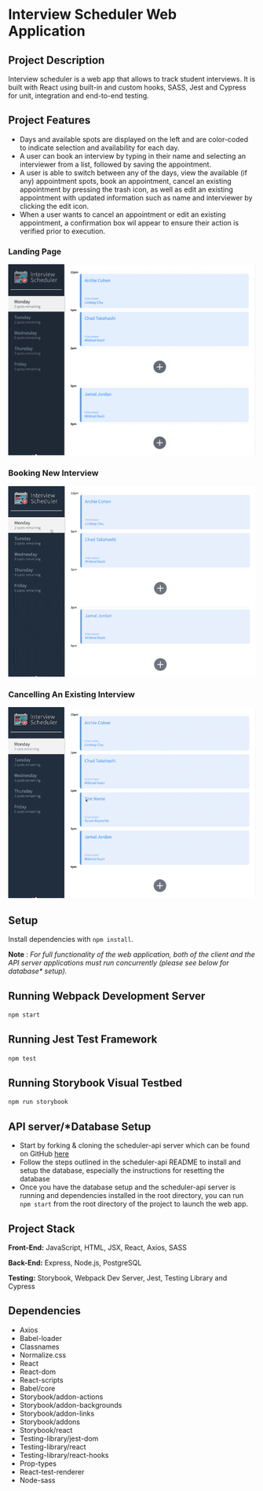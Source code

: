 # Interview Scheduler Web Application
## Project Description

Interview scheduler is a web app that allows to track student interviews.
It is built with React using built-in and custom hooks, SASS, Jest and Cypress for unit, integration and end-to-end testing.

## Project Features
- Days and available spots are displayed on the left and are color-coded to indicate selection and availability for each day.
- A user can book an interview by typing in their name and selecting an interviewer from a list, followed by saving the appointment.
- A user is able to switch between any of the days, view the available (if any) appointment spots, book an appointment, cancel an existing appointment by pressing the trash icon, as well as edit an existing appointment with updated information such as name and interviewer by clicking the edit icon.
- When a user wants to cancel an appointment or edit an existing appointment, a confirmation box wil appear to ensure their action is verified prior to execution.


### Landing Page
!['home-page'](https://github.com/ArenRitz/scheduler/blob/master/docs/Landing-Page.png)

### Booking New Interview 
!['booking-new-appointment'](https://github.com/ArenRitz/scheduler/blob/master/docs/Book.gif)

### Cancelling An Existing Interview  
!['cancel-appointment'](https://github.com/ArenRitz/scheduler/blob/master/docs/Delete.gif)

## Setup

Install dependencies with `npm install`.

**Note** : _For full functionality of the web application, both of the client and the API server applications must run concurrently (please see below for database* setup)._

## Running Webpack Development Server

```sh
npm start
```

## Running Jest Test Framework

```sh
npm test
```

## Running Storybook Visual Testbed

```sh
npm run storybook
```
## API server/*Database Setup

- Start by forking & cloning the scheduler-api server which can be found on GitHub [here](https://github.com/lighthouse-labs/scheduler-api)
- Follow the steps outlined in the scheduler-api README to install and setup the database, especially the instructions for resetting the database
- Once you have the database setup and the scheduler-api server is running and dependencies installed in the root directory, you can run `npm start` from the root directory of the project to launch the web app.

## Project Stack

__Front-End:__ JavaScript, HTML, JSX, React, Axios, SASS

__Back-End:__ Express, Node.js, PostgreSQL

__Testing:__ Storybook, Webpack Dev Server, Jest, Testing Library and Cypress

## Dependencies
- Axios
- Babel-loader
- Classnames
- Normalize.css
- React
- React-dom
- React-scripts
- Babel/core
- Storybook/addon-actions
- Storybook/addon-backgrounds
- Storybook/addon-links
- Storybook/addons
- Storybook/react
- Testing-library/jest-dom
- Testing-library/react
- Testing-library/react-hooks
- Prop-types
- React-test-renderer
- Node-sass
